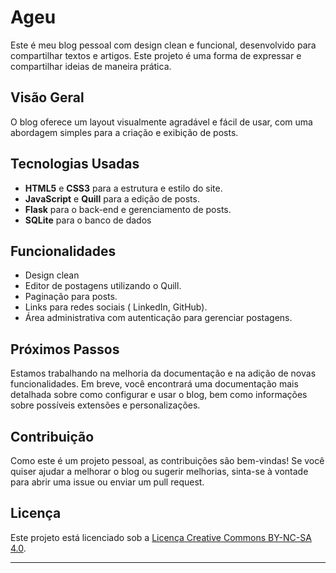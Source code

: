 # Ageu

Este é meu  blog pessoal com design clean e funcional, desenvolvido para compartilhar textos e artigos. Este projeto é uma forma de expressar e compartilhar ideias de maneira  prática.

## Visão Geral

O  blog oferece um layout visualmente agradável e fácil de usar, com uma abordagem simples para a criação e exibição de posts. 

## Tecnologias Usadas

- **HTML5** e **CSS3** para a estrutura e estilo do site.
- **JavaScript** e **Quill** para a edição de posts.
- **Flask** para o back-end e gerenciamento de posts.
- **SQLite** para o banco de dados 

## Funcionalidades

- Design clean
- Editor de postagens utilizando o Quill.
- Paginação para posts.
- Links para redes sociais ( LinkedIn, GitHub).
- Área administrativa com autenticação para gerenciar postagens.

## Próximos Passos

Estamos trabalhando na melhoria da documentação e na adição de novas funcionalidades. Em breve, você encontrará uma documentação mais detalhada sobre como configurar e usar o blog, bem como informações sobre possíveis extensões e personalizações.

## Contribuição

Como este é um projeto pessoal, as contribuições são bem-vindas! Se você quiser ajudar a melhorar o blog ou sugerir melhorias, sinta-se à vontade para abrir uma issue ou enviar um pull request.

## Licença

Este projeto está licenciado sob a [Licença Creative Commons BY-NC-SA 4.0](https://creativecommons.org/licenses/by-nc-sa/4.0/deed.pt-br).

---
